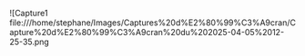 ![Capture1 file:///home/stephane/Images/Captures%20d%E2%80%99%C3%A9cran/Capture%20d%E2%80%99%C3%A9cran%20du%202025-04-05%2012-25-35.png
